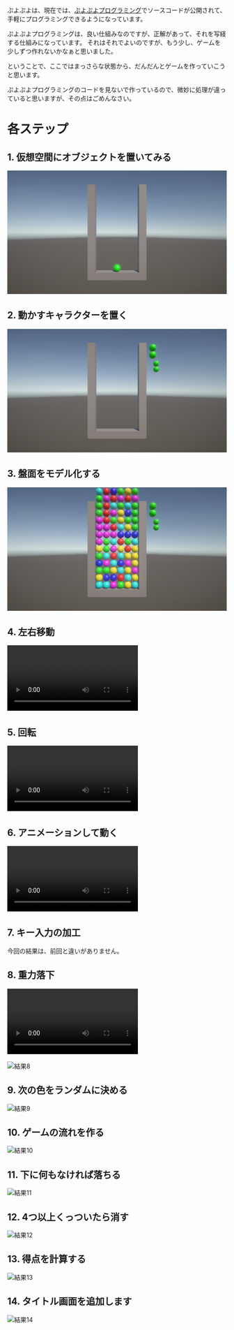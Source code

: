 ぷよぷよは、現在では、[ぷよぷよプログラミング](https://puyo.sega.jp/program_2020/)でソースコードが公開されて、
手軽にプログラミングできるようになっています。

ぷよぷよプログラミングは、良い仕組みなのですが、正解があって、それを写経する仕組みになっています。
それはそれでよいのですが、もう少し、ゲームを少しずつ作れないかなぁと思いました。

ということで、ここではまっさらな状態から、だんだんとゲームを作っていこうと思います。

ぷよぷよプログラミングのコードを見ないで作っているので、微妙に処理が違っていると思いますが、その点はごめんなさい。

# 各ステップ

## 1. 仮想空間にオブジェクトを置いてみる

![結果1](images/result_01.png)

## 2. 動かすキャラクターを置く

![結果2](images/result_02.png)

## 3. 盤面をモデル化する

![結果3](images/result_03.png)

## 4. 左右移動

<video src="https://user-images.githubusercontent.com/936545/155824085-2426c928-6faf-4c8d-9627-8e74e8992b76.mp4" controls="controls" style="max-width: 730px;">
</video>

## 5. 回転

<video src="https://user-images.githubusercontent.com/936545/155824493-863e47eb-75f6-4682-8d92-05b47fe7f5df.mp4" controls="controls" style="max-width: 730px;">
</video>

## 6. アニメーションして動く

<video src="https://user-images.githubusercontent.com/936545/155825023-d2ec379d-8ce1-40a9-8131-c3ac43f4f866.mp4" controls="controls" style="max-width: 100%;">
</video>

## 7. キー入力の加工

今回の結果は、前回と違いがありません。

## 8. 重力落下

<video src="https://user-images.githubusercontent.com/936545/155825637-0777c010-6ce6-4153-8217-528cb622b2d4.mp4" controls="controls" style="max-width: 730px;">
</video>





![結果8](images/result_08.png)

## 9. 次の色をランダムに決める

![結果9](images/result_09.png)

## 10. ゲームの流れを作る

![結果10](images/result_10.png)

## 11. 下に何もなければ落ちる

![結果11](images/result_11.png)

## 12. 4つ以上くっついたら消す

![結果12](images/result_12.png)

## 13. 得点を計算する

![結果13](images/result_13.png)

## 14. タイトル画面を追加します

![結果14](images/result_14.png)




